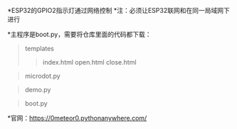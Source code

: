 *ESP32的GPIO2指示灯通过网络控制
*注：必须让ESP32联网和在同一局域网下进行


*主程序是boot.py，需要将仓库里面的代码都下载：

>templates
>>index.html
>>open.html
>>close.html

>microdot.py

>demo.py

>boot.py


*官网：https://0meteor0.pythonanywhere.com/
